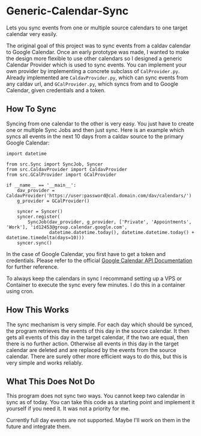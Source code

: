 # Generic-Calendar-Sync

Lets you sync events from one or multiple source calendars to one target calendar very easily.

The original goal of this project was to sync events from a caldav calendar to Google Calendar. Once an early prototype was made, I wanted to make the design more flexible to use other calendars so I designed a generic Calendar Provider which is used to sync events. You can implement your own provider by implementing a concrete subclass of `CalProvider.py`. Already implemented are `CaldavProvider.py`, which can sync events from any caldav url, and `GCalProvider.py`, which syncs from and to Google Calendar, given credentials and a token.

## How To Sync
Syncing from one calendar to the other is very easy. You just have to create one or multiple Sync Jobs and then just sync.
Here is an example which syncs all events in the next 10 days from a caldav source to the primary Google Calendar:
```python3
import datetime

from src.Sync import SyncJob, Syncer
from src.CaldavProvider import CaldavProvider
from src.GCalProvider import GCalProvider

if __name__ == '__main__':
    dav_provider = CaldavProvider('https://user:password@cal.domain.com/dav/calendars/')
    g_provider = GCalProvider()

    syncer = Syncer()
    syncer.register(
        SyncJob(dav_provider, g_provider, ['Private', 'Appointments', 'Work'], 'id12453@group.calendar.google.com',
                datetime.datetime.today(), datetime.datetime.today() + datetime.timedelta(days=10)))
    syncer.sync()
```
In the case of Google Calendar, you first have to get a token and credentials. Please refer to the official [Google Calendar API Documentation](https://developers.google.com/calendar/api/quickstart/python) for further reference.

To always keep the calendars in sync I recommand setting up a VPS or Container to execute the sync every few minutes. I do this in a container using cron.

## How This Works
The sync mechanism is very simple. For each day which should be synced, the program retrieves the events of this day in the source calendar.
It then gets all events of this day in the target calendar, if the two are equal, then there is no further action.
Otherwise all events in this day in the target calendar are deleted and are replaced by the events from the source calendar.
There are surely other more efficient ways to do this, but this is very simple and works reliably.

## What This Does Not Do
This program does not sync two ways. You cannot keep two calendar in sync as of today. You can take this code as a starting point and implement it yourself if you need it. It was not a priority for me.

Currently full day events are not supported. Maybe I'll work on them in the future and integrate them.
